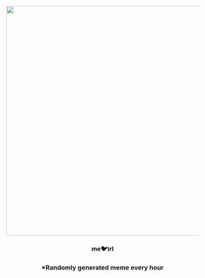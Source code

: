 <p align="center">
        <img src="https://i.redd.it/5i9ki5oa4jx81.png" width="600" height="600">
        </p>
        <h3 align="center">me🐦irl</h3>
        <h3 align="center">*Randomly generated meme every hour</h3>
    